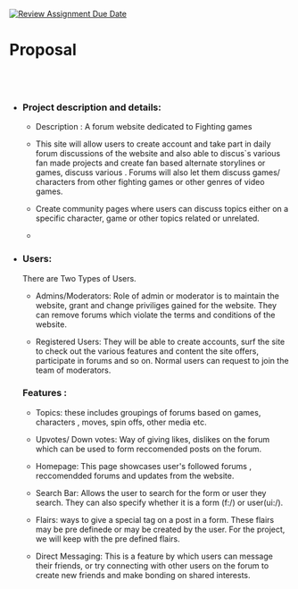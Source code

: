 [![Review Assignment Due Date](https://classroom.github.com/assets/deadline-readme-button-24ddc0f5d75046c5622901739e7c5dd533143b0c8e959d652212380cedb1ea36.svg)](https://classroom.github.com/a/enf2qyfT)
# Proposal


  <br><br>
- ### Project description and details:

  - Description : A forum website dedicated to Fighting games

  - This site will allow users to create account and take part in daily forum discussions of the website and also able to discus`s various fan made projects and create fan based alternate storylines or games, discuss various . Forums will also let them discuss games/ characters from other fighting games or other genres of video games.
  - Create community pages where users can discuss topics either on a specific character, game or other topics related or unrelated.
  -

- ### Users:

  There are Two Types of Users.<br>

  - Admins/Moderators: Role of admin or moderator is to maintain the website, grant and change priviliges gained for the website. They can remove forums which violate the terms and conditions of the website.

  - Registered Users: They will be able to create accounts, surf the site to check out the various features and content the site offers, participate in forums and so on. Normal users can request to join the team of moderators.

  ### Features :

  - Topics: these includes groupings of forums based on games, characters , moves, spin offs, other media etc.

  - Upvotes/ Down votes: Way of giving likes, dislikes on the forum which can be used to form reccomended posts on the forum.

  - Homepage: This page showcases user's followed forums , reccomendded forums and updates from the website.

  - Search Bar: Allows the user to search for the form or user they search. They can also specify whether it is a form (f:/) or user(ui:/).

  - Flairs: ways to give a special tag on a post in a form. These flairs may be pre definede or may be created by the user. For the project, we will keep with the pre defined flairs.

  - Direct Messaging: This is a feature by which users can message their friends, or try connecting with other users on the forum to create new friends and make bonding on shared interests.
